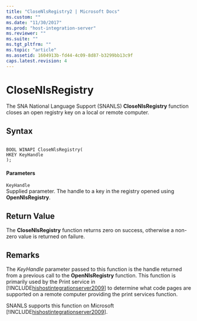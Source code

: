 ```yaml
---
title: "CloseNlsRegistry2 | Microsoft Docs"
ms.custom: ""
ms.date: "11/30/2017"
ms.prod: "host-integration-server"
ms.reviewer: ""
ms.suite: ""
ms.tgt_pltfrm: ""
ms.topic: "article"
ms.assetid: 1604913b-fd44-4c09-8d87-b3299bb13c9f
caps.latest.revision: 4
---
```

# CloseNlsRegistry
The SNA National Language Support (SNANLS) **CloseNlsRegistry** function closes an open registry key on a local or remote computer.  
  
## Syntax  
  
```  
  
BOOL WINAPI CloseNlsRegistry(  
HKEY KeyHandle  
);  
```  
  
#### Parameters  
 `KeyHandle`  
 Supplied parameter. The handle to a key in the registry opened using **OpenNlsRegistry**.  
  
## Return Value  
 The **CloseNlsRegistry** function returns zero on success, otherwise a non-zero value is returned on failure.  
  
## Remarks  
 The *KeyHandle* parameter passed to this function is the handle returned from a previous call to the **OpenNlsRegistry** function. This function is primarily used by the Print service in [!INCLUDE[hishostintegrationserver2009](../includes/hishostintegrationserver2009-md.md)] to determine what code pages are supported on a remote computer providing the print services function.  
  
 SNANLS supports this function on Microsoft [!INCLUDE[hishostintegrationserver2009](../includes/hishostintegrationserver2009-md.md)].